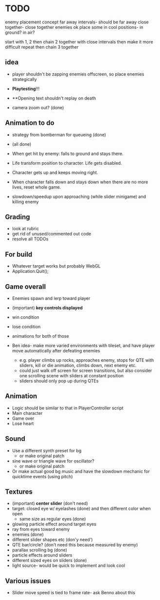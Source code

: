 # TODO


enemy placement concept
far away intervals- should be far away
close together- close together enemies ok
place some in cool positions- in ground? in air?

start with 1, 2
then chain 2 together with close intervals
then make it more difficult
repeat
then chain 3 together

## idea
- player shouldn't be zapping enemies offscreen, so place enemies strategically

- **Playtesting**!!!
- **Opening text shouldn't replay on death
- camera zoom out? (done)

## Animation to do
- strategy from bomberman for queueing (done)

- (all done)
- When get hit by enemy: falls to ground and stays there.
- Life transform position to character. Life gets disabled.
- Character gets up and keeps moving right.
- When character falls down and stays down when there are no more lives, reset whole game.


- slowdown/speedup upon approaching (while slider minigame) and killing enemy



## Grading
- look at rubric
- get rid of unused/commented out code
- resolve all TODOs

## For build
- Whatever target works but probably WebGL
- Application.Quit();


## Game overall
- Enemies spawn and lerp toward player
- (important) **key controls displayed**
- win condition
- lose condition
- animations for both of those


- Ben idea- make more varied environments with tileset, and have player move automatically after defeating enemies
	- e.g. player climbs up rocks, approaches enemy, stops for QTE with sliders, kill or die animation, climbs down, next enemy etc.
	- could just walk off screen for screen transitions, but also consider one scrolling scene with sliders at constant position
	- sliders should only pop up during QTEs

## Animation
- Logic should be similar to that in PlayerController script
- Main character
- Game over
- Lose heart

## Sound
- Use a different synth preset for bg
	- or make original patch
- sine wave or triangle wave for oscillator?
	- or make original patch
- Or make actual good bg music and have the slowdown mechanic for quicktime events (using pitch)

## Textures
- (important) **center slider** (don't need)
- target: closed eye w/ eyelashes (done) and then different color when open
	- same size as regular eyes (done)
- glowing particle effect around target eyes
- ray from eyes toward enemy
- enemies (done)
- different slider shapes etc (don'y need')
- QTE bar/circle? (don't need this because measured by enemy)
- parallax scrolling bg (done)
- particle effects around sliders
- different sized eyes on sliders (done)
- light source- would be quick to implement and look cool


## Various issues
- Slider move speed is tied to frame rate- ask Benno about this